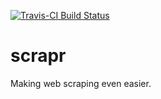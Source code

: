 [![Travis-CI Build Status](https://travis-ci.org/jtrecenti/scrapr.svg?branch=master)](https://travis-ci.org/jtrecenti/scrapr)

# scrapr

Making web scraping even easier.
